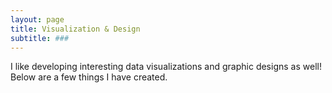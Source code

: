 ```yaml
---
layout: page
title: Visualization & Design
subtitle: ###
---
```


I like developing interesting data visualizations and graphic designs as well! Below are a few things I have created.

